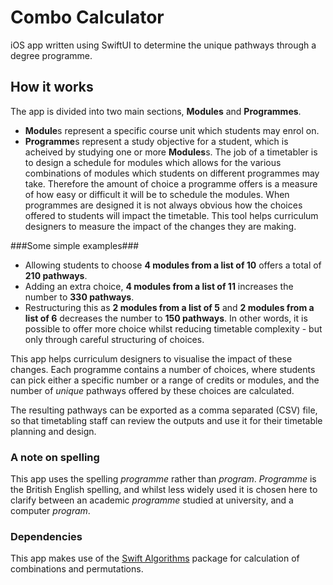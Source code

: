 #  Combo Calculator
iOS app written using SwiftUI to determine the unique pathways through a degree programme.

## How it works
The app is divided into two main sections, **Modules** and **Programmes**.
- **Module**s represent a specific course unit which students may enrol on.
- **Programme**s represent a study objective for a student, which is acheived by studying one or more **Modules**s.
The job of a timetabler is to design a schedule for modules which allows for the various combinations of modules which students on different programmes may take. Therefore the amount of choice a programme offers is a measure of how easy or difficult it will be to schedule the modules.
When programmes are designed it is not always obvious how the choices offered to students will impact the timetable. This tool helps curriculum designers to measure the impact of the changes they are making.

###Some simple examples###
- Allowing students to choose **4 modules from a list of 10** offers a total of **210 pathways**.
- Adding an extra choice, **4 modules from a list of 11** increases the number to **330 pathways**.
- Restructuring this as **2 modules from a list of 5** and **2 modules from a list of 6** decreases the number to **150 pathways**.
In other words, it is possible to offer more choice whilst reducing timetable complexity - but only through careful structuring of choices.

This app helps curriculum designers to visualise the impact of these changes. Each programme contains a number of choices, where students can pick either a specific number or a range of credits or modules, and the number of *unique* pathways offered by these choices are calculated.

The resulting pathways can be exported as a comma separated (CSV) file, so that timetabling staff can review the outputs and use it for their timetable planning and design.

### A note on spelling
This app uses the spelling *programme* rather than *program*. *Programme* is the British English spelling, and whilst less widely used it is chosen here to clarify between an academic *programme* studied at university, and a computer *program*.

### Dependencies
This app makes use of the [Swift Algorithms](https://github.com/apple/swift-algorithms) package for calculation of combinations and permutations.


